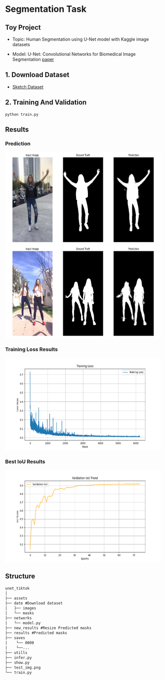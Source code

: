 # Segmentation Task

## Toy Project 
- Topic: Human Segmentation using U-Net model with Kaggle image datasets

- Model: U-Net: Convolutional Networks for Biomedical Image Segmentation [paper](https://arxiv.org/abs/1505.04597) 

## 1. Download Dataset 
- [Sketch Dataset](https://www.kaggle.com/datasets/tapakah68/segmentation-full-body-tiktok-dancing-dataset/data)

## 2. Training And Validation
```
python train.py
```

## Results  

### Prediction
<img src=https://github.com/navi0728/Segmentation_Project/blob/main/unet_tiktok/assets/output1.png width="750" height="300"/>

<img src=https://github.com/navi0728/Segmentation_Project/blob/main/unet_tiktok/assets/output2.png width="750" height="300"/>

### Training Loss Results
<img src=https://github.com/navi0728/Segmentation_Project/blob/main/unet_tiktok/assets/training_loss_trend.png width="700" height="300"/>

### Best IoU Results
<img src=https://github.com/navi0728/Segmentation_Project/blob/main/unet_tiktok/assets/validation_iou_trend.png width="700" height="300"/>



## Structure
```
unet_tiktok
│
├── assets
├── date #Download dataset
│   ├── images 
│   └── masks
├── networks
|   └── model.py
├── new_results #Resize Predicted masks
├── results #Predicted masks
├── saves
|    └── 0000
|    └──...
├── utills
├── infer.py
├── show.py
├── test_img.png
└── train.py
```

